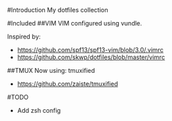 #Introduction
My dotfiles collection

#Included
##VIM
VIM configured using vundle.

Inspired by:

- https://github.com/spf13/spf13-vim/blob/3.0/.vimrc
- https://github.com/skwp/dotfiles/blob/master/vimrc

##TMUX
Now using: tmuxified

- https://github.com/zaiste/tmuxified


#TODO
- Add zsh config